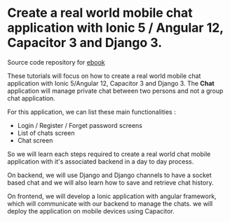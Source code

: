 # Create a real world mobile chat application with **Ionic 5 / Angular 12, Capacitor 3 and Django 3**.

Source code repository for [ebook](https://leanpub.com/create_real_world_chat_application_with_ionic_and_django) 

These tutorials will focus on how to create a real world mobile chat application with Ionic 5/Angular 12, Capacitor 3 and Django 3. The **Chat** application will manage private chat between two persons and not a group chat application. 
 

For this application, we can list these main functionalities :

* Login / Register / Forget password screens
* List of chats screen
* Chat screen

So we will learn each steps required to create a real world chat mobile application with it's associated backend in a day to day process.

On backend, we will use Django and Django channels to have a socket based chat and we will also learn how to save and retrieve chat history. 

On frontend, we will develop a Ionic application with angular framework, which will communicate with our backend to manage the chats. we will deploy the application on mobile devices using Capacitor. 
